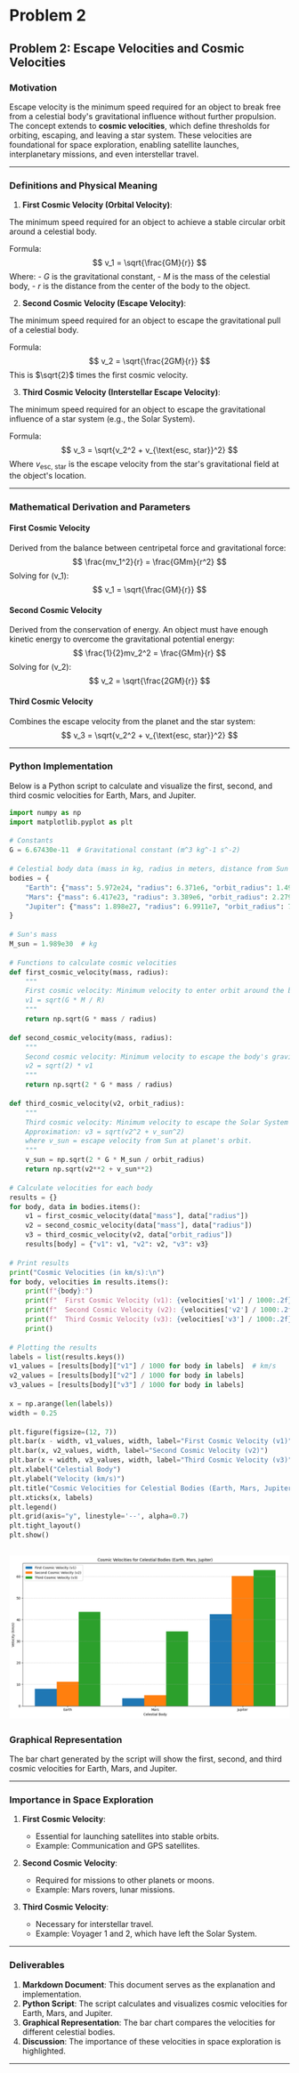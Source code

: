 # Problem 2

## **Problem 2: Escape Velocities and Cosmic Velocities**

### **Motivation**
Escape velocity is the minimum speed required for an object to break free from a celestial body's gravitational influence without further propulsion. The concept extends to **cosmic velocities**, which define thresholds for orbiting, escaping, and leaving a star system. These velocities are foundational for space exploration, enabling satellite launches, interplanetary missions, and even interstellar travel.

---

### **Definitions and Physical Meaning**

1. **First Cosmic Velocity (Orbital Velocity)**:

The minimum speed required for an object to achieve a stable circular orbit around a celestial body.

Formula:
    $$
    v_1 = \sqrt{\frac{GM}{r}}
    $$
    Where:
    - $G$ is the gravitational constant,
    - $M$ is the mass of the celestial body,
    - $r$ is the distance from the center of the body to the object.

2. **Second Cosmic Velocity (Escape Velocity)**:

The minimum speed required for an object to escape the gravitational pull of a celestial body.

Formula:
    $$
    v_2 = \sqrt{\frac{2GM}{r}}
    $$
    This is $\sqrt{2}$ times the first cosmic velocity.

3. **Third Cosmic Velocity (Interstellar Escape Velocity)**:

The minimum speed required for an object to escape the gravitational influence of a star system (e.g., the Solar System).

Formula:
    $$
    v_3 = \sqrt{v_2^2 + v_{\text{esc, star}}^2}
    $$
    Where $v_{\text{esc, star}}$ is the escape velocity from the star's gravitational field at the object's location.

---

### **Mathematical Derivation and Parameters**

#### **First Cosmic Velocity**
Derived from the balance between centripetal force and gravitational force:
$$
    \frac{mv_1^2}{r} = \frac{GMm}{r^2}
$$
    Solving for \(v_1\):
$$
    v_1 = \sqrt{\frac{GM}{r}}
$$

#### **Second Cosmic Velocity**
Derived from the conservation of energy. An object must have enough kinetic energy to overcome the gravitational potential energy:
$$
    \frac{1}{2}mv_2^2 = \frac{GMm}{r}
$$
    Solving for \(v_2\):
$$
    v_2 = \sqrt{\frac{2GM}{r}}
$$

#### **Third Cosmic Velocity**
Combines the escape velocity from the planet and the star system:
$$
    v_3 = \sqrt{v_2^2 + v_{\text{esc, star}}^2}
$$

---

### **Python Implementation**
Below is a Python script to calculate and visualize the first, second, and third cosmic velocities for Earth, Mars, and Jupiter.

```python
import numpy as np
import matplotlib.pyplot as plt

# Constants
G = 6.67430e-11  # Gravitational constant (m^3 kg^-1 s^-2)

# Celestial body data (mass in kg, radius in meters, distance from Sun in meters)
bodies = {
    "Earth": {"mass": 5.972e24, "radius": 6.371e6, "orbit_radius": 1.496e11},
    "Mars": {"mass": 6.417e23, "radius": 3.389e6, "orbit_radius": 2.279e11},
    "Jupiter": {"mass": 1.898e27, "radius": 6.9911e7, "orbit_radius": 7.785e11}
}

# Sun's mass
M_sun = 1.989e30  # kg

# Functions to calculate cosmic velocities
def first_cosmic_velocity(mass, radius):
    """
    First cosmic velocity: Minimum velocity to enter orbit around the body.
    v1 = sqrt(G * M / R)
    """
    return np.sqrt(G * mass / radius)

def second_cosmic_velocity(mass, radius):
    """
    Second cosmic velocity: Minimum velocity to escape the body's gravity.
    v2 = sqrt(2) * v1
    """
    return np.sqrt(2 * G * mass / radius)

def third_cosmic_velocity(v2, orbit_radius):
    """
    Third cosmic velocity: Minimum velocity to escape the Solar System from the planet's orbit.
    Approximation: v3 = sqrt(v2^2 + v_sun^2)
    where v_sun = escape velocity from Sun at planet's orbit.
    """
    v_sun = np.sqrt(2 * G * M_sun / orbit_radius)
    return np.sqrt(v2**2 + v_sun**2)

# Calculate velocities for each body
results = {}
for body, data in bodies.items():
    v1 = first_cosmic_velocity(data["mass"], data["radius"])
    v2 = second_cosmic_velocity(data["mass"], data["radius"])
    v3 = third_cosmic_velocity(v2, data["orbit_radius"])
    results[body] = {"v1": v1, "v2": v2, "v3": v3}

# Print results
print("Cosmic Velocities (in km/s):\n")
for body, velocities in results.items():
    print(f"{body}:")
    print(f"  First Cosmic Velocity (v1): {velocities['v1'] / 1000:.2f} km/s")
    print(f"  Second Cosmic Velocity (v2): {velocities['v2'] / 1000:.2f} km/s")
    print(f"  Third Cosmic Velocity (v3): {velocities['v3'] / 1000:.2f} km/s")
    print()

# Plotting the results
labels = list(results.keys())
v1_values = [results[body]["v1"] / 1000 for body in labels]  # km/s
v2_values = [results[body]["v2"] / 1000 for body in labels]
v3_values = [results[body]["v3"] / 1000 for body in labels]

x = np.arange(len(labels))
width = 0.25

plt.figure(figsize=(12, 7))
plt.bar(x - width, v1_values, width, label="First Cosmic Velocity (v1)")
plt.bar(x, v2_values, width, label="Second Cosmic Velocity (v2)")
plt.bar(x + width, v3_values, width, label="Third Cosmic Velocity (v3)")
plt.xlabel("Celestial Body")
plt.ylabel("Velocity (km/s)")
plt.title("Cosmic Velocities for Celestial Bodies (Earth, Mars, Jupiter)")
plt.xticks(x, labels)
plt.legend()
plt.grid(axis="y", linestyle='--', alpha=0.7)
plt.tight_layout()
plt.show()

```
![alt text](image-6.png)
---

### **Graphical Representation**
The bar chart generated by the script will show the first, second, and third cosmic velocities for Earth, Mars, and Jupiter.

---

### **Importance in Space Exploration**

1. **First Cosmic Velocity**:

   - Essential for launching satellites into stable orbits.
   - Example: Communication and GPS satellites.

2. **Second Cosmic Velocity**:

   - Required for missions to other planets or moons.
   - Example: Mars rovers, lunar missions.

3. **Third Cosmic Velocity**:

   - Necessary for interstellar travel.
   - Example: Voyager 1 and 2, which have left the Solar System.

---

### **Deliverables**
1. **Markdown Document**: This document serves as the explanation and implementation.
2. **Python Script**: The script calculates and visualizes cosmic velocities for Earth, Mars, and Jupiter.
3. **Graphical Representation**: The bar chart compares the velocities for different celestial bodies.
4. **Discussion**: The importance of these velocities in space exploration is highlighted.

---
